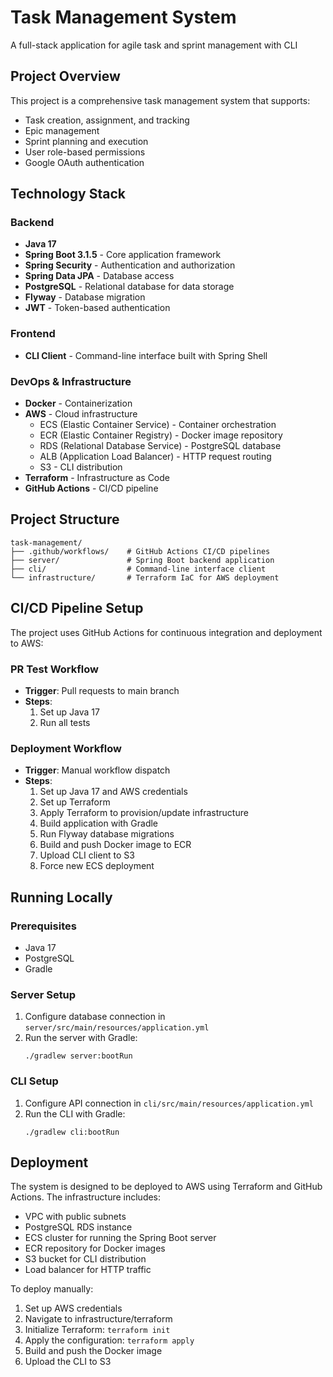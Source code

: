 # Task Management System

A full-stack application for agile task and sprint management with CLI

## Project Overview

This project is a comprehensive task management system that supports:
- Task creation, assignment, and tracking
- Epic management
- Sprint planning and execution
- User role-based permissions
- Google OAuth authentication

## Technology Stack

### Backend
- **Java 17**
- **Spring Boot 3.1.5** - Core application framework
- **Spring Security** - Authentication and authorization
- **Spring Data JPA** - Database access
- **PostgreSQL** - Relational database for data storage
- **Flyway** - Database migration
- **JWT** - Token-based authentication

### Frontend
- **CLI Client** - Command-line interface built with Spring Shell

### DevOps & Infrastructure
- **Docker** - Containerization
- **AWS** - Cloud infrastructure
  - ECS (Elastic Container Service) - Container orchestration
  - ECR (Elastic Container Registry) - Docker image repository
  - RDS (Relational Database Service) - PostgreSQL database
  - ALB (Application Load Balancer) - HTTP request routing
  - S3 - CLI distribution
- **Terraform** - Infrastructure as Code
- **GitHub Actions** - CI/CD pipeline

## Project Structure

```
task-management/
├── .github/workflows/    # GitHub Actions CI/CD pipelines
├── server/               # Spring Boot backend application
├── cli/                  # Command-line interface client
└── infrastructure/       # Terraform IaC for AWS deployment
```

## CI/CD Pipeline Setup

The project uses GitHub Actions for continuous integration and deployment to AWS:

### PR Test Workflow
- **Trigger**: Pull requests to main branch
- **Steps**:
  1. Set up Java 17
  2. Run all tests

### Deployment Workflow
- **Trigger**: Manual workflow dispatch
- **Steps**:
  1. Set up Java 17 and AWS credentials
  2. Set up Terraform
  3. Apply Terraform to provision/update infrastructure
  4. Build application with Gradle
  5. Run Flyway database migrations
  6. Build and push Docker image to ECR
  7. Upload CLI client to S3
  8. Force new ECS deployment

## Running Locally

### Prerequisites
- Java 17
- PostgreSQL
- Gradle

### Server Setup
1. Configure database connection in `server/src/main/resources/application.yml`
2. Run the server with Gradle:
   ```
   ./gradlew server:bootRun
   ```

### CLI Setup
1. Configure API connection in `cli/src/main/resources/application.yml`
2. Run the CLI with Gradle:
   ```
   ./gradlew cli:bootRun
   ```

## Deployment

The system is designed to be deployed to AWS using Terraform and GitHub Actions. The infrastructure includes:

- VPC with public subnets
- PostgreSQL RDS instance
- ECS cluster for running the Spring Boot server
- ECR repository for Docker images
- S3 bucket for CLI distribution
- Load balancer for HTTP traffic

To deploy manually:
1. Set up AWS credentials
2. Navigate to infrastructure/terraform
3. Initialize Terraform: `terraform init`
4. Apply the configuration: `terraform apply`
5. Build and push the Docker image
6. Upload the CLI to S3
